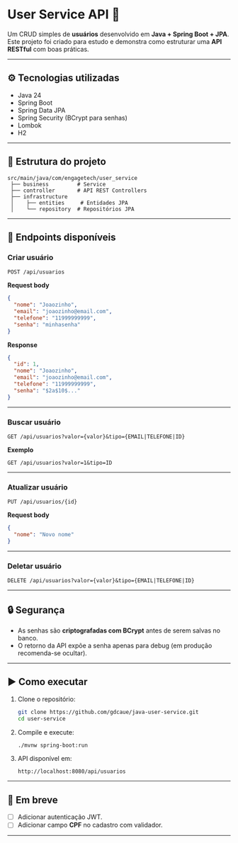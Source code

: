 # User Service API 🚀

Um CRUD simples de **usuários** desenvolvido em **Java + Spring Boot +
JPA**.\
Este projeto foi criado para estudo e demonstra como estruturar uma
**API RESTful** com boas práticas.

------------------------------------------------------------------------

## ⚙️ Tecnologias utilizadas

-   Java 24
-   Spring Boot
-   Spring Data JPA
-   Spring Security (BCrypt para senhas)
-   Lombok
-   H2

------------------------------------------------------------------------

## 📂 Estrutura do projeto

    src/main/java/com/engagetech/user_service
     ├── business         # Service
     ├── controller       # API REST Controllers
     ├── infrastructure
     │    ├── entities     # Entidades JPA
     │    └── repository  # Repositórios JPA

------------------------------------------------------------------------

## 📌 Endpoints disponíveis

### Criar usuário

``` http
POST /api/usuarios
```

**Request body**

``` json
{
  "nome": "Joaozinho",
  "email": "joaozinho@email.com",
  "telefone": "11999999999",
  "senha": "minhasenha"
}
```

**Response**

``` json
{
  "id": 1,
  "nome": "Joaozinho",
  "email": "joaozinho@email.com",
  "telefone": "11999999999",
  "senha": "$2a$10$..."
}
```

------------------------------------------------------------------------

### Buscar usuário

``` http
GET /api/usuarios?valor={valor}&tipo={EMAIL|TELEFONE|ID}
```

**Exemplo**

    GET /api/usuarios?valor=1&tipo=ID

------------------------------------------------------------------------

### Atualizar usuário

``` http
PUT /api/usuarios/{id}
```

**Request body**

``` json
{
  "nome": "Novo nome"
}
```

------------------------------------------------------------------------

### Deletar usuário

``` http
DELETE /api/usuarios?valor={valor}&tipo={EMAIL|TELEFONE|ID}
```

------------------------------------------------------------------------

## 🔒 Segurança

-   As senhas são **criptografadas com BCrypt** antes de serem salvas no
    banco.
-   O retorno da API expõe a senha apenas para debug (em produção
recomenda-se ocultar).

------------------------------------------------------------------------

## ▶️ Como executar

1.  Clone o repositório:

    ``` bash
    git clone https://github.com/gdcaue/java-user-service.git
    cd user-service
    ```

2.  Compile e execute:

    ``` bash
    ./mvnw spring-boot:run
    ```

3.  API disponível em:

        http://localhost:8080/api/usuarios

------------------------------------------------------------------------

## 📖 Em breve

-   [ ] Adicionar autenticação JWT.
-   [ ] Adicionar campo **CPF** no cadastro com validador.

------------------------------------------------------------------------

